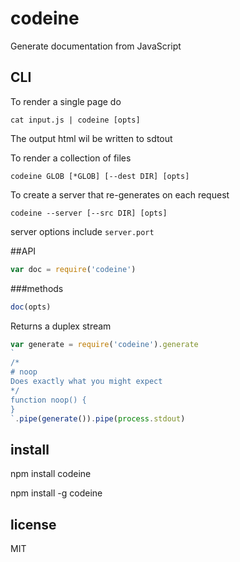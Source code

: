 # codeine

Generate documentation from JavaScript


## CLI

To render a single page do
```
cat input.js | codeine [opts]
```

The output html wil be written to sdtout

To render a collection of files

```
codeine GLOB [*GLOB] [--dest DIR] [opts]
```

To create a server that re-generates on each request

```
codeine --server [--src DIR] [opts]
```

server options include
`server.port`

##API

``` javascript
var doc = require('codeine')
```

###methods

``` javascript
doc(opts)
```
Returns a duplex stream


``` javascript
var generate = require('codeine').generate
`
/*
# noop
Does exactly what you might expect
*/
function noop() {
}
`.pipe(generate()).pipe(process.stdout)

```


## install
npm install codeine

npm install -g codeine

## license
MIT
